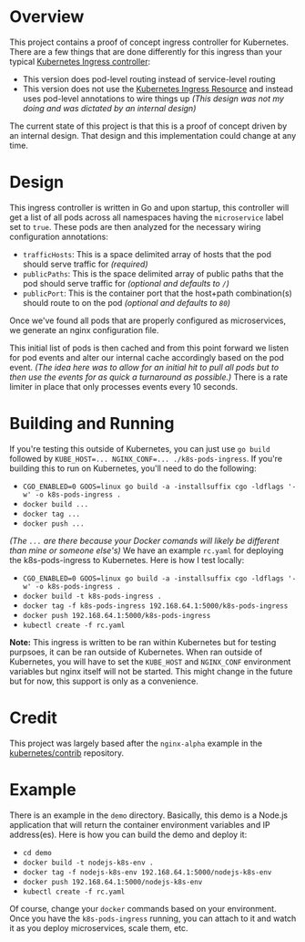 # Overview

This project contains a proof of concept ingress controller for Kubernetes.  There are a few things that are done
differently for this ingress than your typical
[Kubernetes Ingress controller](http://kubernetes.io/v1.1/docs/user-guide/ingress.html):

* This version does pod-level routing instead of service-level routing
* This version does not use the
[Kubernetes Ingress Resource](http://kubernetes.io/v1.1/docs/user-guide/ingress.html#the-ingress-resource) and instead
uses pod-level annotations to wire things up *(This design was not my doing and was dictated by an internal design)*

The current state of this project is that this is a proof of concept driven by an internal design.  That design and
this implementation could change at any time.

# Design

This ingress controller is written in Go and upon startup, this controller will get a list of all pods across all
namespaces having the `microservice` label set to `true`.  These pods are then analyzed for the necessary wiring
configuration annotations:

* `trafficHosts`: This is a space delimited array of hosts that the pod should serve traffic for *(required)*
* `publicPaths`: This is the space delimited array of public paths that the pod should serve traffic for *(optional and
defaults to `/`)*
* `publicPort`: This is the container port that the host+path combination(s) should route to on the pod *(optional and
defaults to `80`)*

Once we've found all pods that are properly configured as microservices, we generate an nginx configuration file.

This initial list of pods is then cached and from this point forward we listen for pod events and alter our internal
cache accordingly based on the pod event.  *(The idea here was to allow for an initial hit to pull all pods but to then
use the events for as quick a turnaround as possible.)*  There is a rate limiter in place that only processes events
every 10 seconds.

# Building and Running

If you're testing this outside of Kubernetes, you can just use `go build` followed by
`KUBE_HOST=... NGINX_CONF=... ./k8s-pods-ingress`.  If you're building this to run on Kubernetes, you'll need to do the
following:

* `CGO_ENABLED=0 GOOS=linux go build -a -installsuffix cgo -ldflags '-w' -o k8s-pods-ingress .`
* `docker build ...`
* `docker tag ...`
* `docker push ...`

*(The `...` are there because your Docker comands will likely be different than mine or someone else's)*  We have an
example `rc.yaml` for deploying the k8s-pods-ingress to Kubernetes.  Here is how I test locally:

* `CGO_ENABLED=0 GOOS=linux go build -a -installsuffix cgo -ldflags '-w' -o k8s-pods-ingress .`
* `docker build -t k8s-pods-ingress .`
* `docker tag -f k8s-pods-ingress 192.168.64.1:5000/k8s-pods-ingress`
* `docker push 192.168.64.1:5000/k8s-pods-ingress`
* `kubectl create -f rc.yaml`

**Note:** This ingress is written to be ran within Kubernetes but for testing purpsoes, it can be ran outside of
Kubernetes.  When ran outside of Kubernetes, you will have to set the `KUBE_HOST` and `NGINX_CONF` environment variables
but nginx itself will not be started.  This might change in the future but for now, this support is only as a
convenience.

# Credit

This project was largely based after the `nginx-alpha` example in the
[kubernetes/contrib](https://github.com/kubernetes/contrib/tree/master/ingress/controllers/nginx-alpha) repository.

# Example

There is an example in the `demo` directory.  Basically, this demo is a Node.js application that will return the
container environment variables and IP address(es).  Here is how you can build the demo and deploy it:

* `cd demo`
* `docker build -t nodejs-k8s-env .`
* `docker tag -f nodejs-k8s-env 192.168.64.1:5000/nodejs-k8s-env`
* `docker push 192.168.64.1:5000/nodejs-k8s-env`
* `kubectl create -f rc.yaml`

Of course, change your `docker` commands based on your environment.  Once you have the `k8s-pods-ingress` running, you
can attach to it and watch it as you deploy microservices, scale them, etc.
